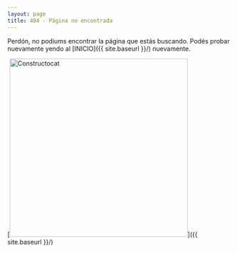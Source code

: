 ```yaml
---
layout: page
title: 404 - Página no encontrada
---
```


Perdón, no podiums encontrar la página que estás buscando. Podés probar nuevamente yendo al [INICIO]({{ site.baseurl }}/) nuevamente.

[<img src="{{ site.baseurl }}/images/404.jpg" alt="Constructocat" style="width: 400px;"/>]({{ site.baseurl }}/)
